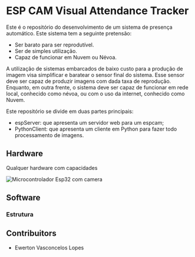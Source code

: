 # ESP CAM Visual Attendance Tracker

Este é o repositório do desenvolvimento de um sistema de presença automático. Este sistema tem a seguinte pretensão:
* Ser barato para ser reprodutível.
* Ser de simples utilização.
* Capaz de funcionar em Nuvem ou Névoa.

A utilização de sistemas embarcados de baixo custo para a produção de imagem visa simplificar e baratear o sensor final do sistema. Esse sensor deve ser capaz de produzir imagens com dada taxa de reprodução. Enquanto, em outra frente, o sistema deve ser capaz de funcionar em rede local, conhecido como névoa, ou com o uso da internet, conhecido como Nuvem.

Este repositório se divide em duas partes principais:
* espServer: que apresenta um servidor web para um espcam;
* PythonClient: que apresenta um cliente em Python para fazer todo processamento de imagens.

## Hardware

Qualquer hardware com capacidades 

![Microcontrolador Esp32 com camera](https://d229kd5ey79jzj.cloudfront.net/1205/images/1205_1_H.png?20230725094432 "Esp cam")

## Software

### Estrutura


## Contribuitors

* Ewerton Vasconcelos Lopes 